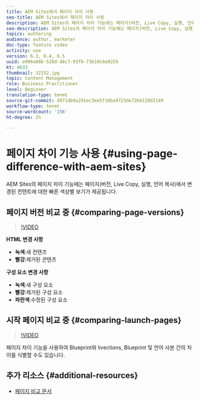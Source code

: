 ```yaml
---
title: AEM Sites에서 페이지 차이 사용
seo-title: AEM Sites에서 페이지 차이 사용
description: AEM Sites의 페이지 차이 기능에는 페이지(버전, Live Copy, 실행, 언어 복사)에서 변경된 컨텐트에 대한 빠른 색상별 보기가 제공됩니다.
seo-description: AEM Sites의 페이지 차이 기능에는 페이지(버전, Live Copy, 실행, 언어 복사)에서 변경된 컨텐트에 대한 빠른 색상별 보기가 제공됩니다.
topics: authoring
audience: author, marketer
doc-type: feature video
activity: use
version: 6.3, 6.4, 6.5
uuid: e096a08b-528d-48c7-93fb-73b10c0a9259
kt: 4633
thumbnail: 32152.jpg
topic: Content Management
role: Business Practitioner
level: Beginner
translation-type: tm+mt
source-git-commit: d9714b9a291ec3ee5f3dba9723de72bb120d2149
workflow-type: tm+mt
source-wordcount: '156'
ht-degree: 2%

---
```



# 페이지 차이 기능 사용 {#using-page-difference-with-aem-sites}

AEM Sites의 페이지 차이 기능에는 페이지(버전, Live Copy, 실행, 언어 복사)에서 변경된 컨텐트에 대한 빠른 색상별 보기가 제공됩니다.

## 페이지 버전 비교 중 {#comparing-page-versions}

>[!VIDEO](https://video.tv.adobe.com/v/32152?quality=9&learn=on)

**HTML 변경 사항**

* **녹색**:새 컨텐츠
* **빨강**:제거된 콘텐츠

**구성 요소 변경 사항**

* **녹색**:새 구성 요소
* **빨강**:제거된 구성 요소
* **파란색**:수정된 구성 요소

## 시작 페이지 비교 중 {#comparing-launch-pages}

>[!VIDEO](https://video.tv.adobe.com/v/17746/?quality=9&learn=on)

페이지 차이 기능을 사용하여 Blueprint와 livections, Blueprint 및 언어 사본 간의 차이를 식별할 수도 있습니다.

## 추가 리소스 {#additional-resources}

* [페이지 비교 문서](https://docs.adobe.com/content/help/en/experience-manager-65/authoring/siteandpage/page-diff.html)
